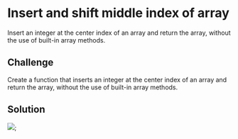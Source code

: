 # Insert and shift middle index of array
Insert an integer at the center index of an array and return the array, without the use of built-in array methods.

## Challenge
Create a function that inserts an integer at the center index of an array and return the array, without the use of built-in array methods.

## Solution
![](/assets/shift-array.jpg);